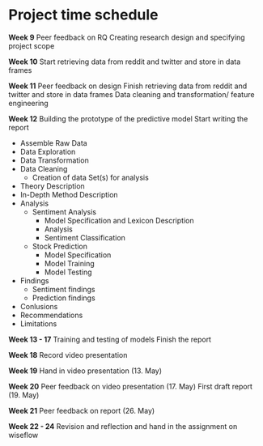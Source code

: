 # Project time schedule


**Week 9**
Peer feedback on RQ
Creating research design and specifying project scope


**Week 10**
Start retrieving data from reddit and twitter and store in data frames


**Week 11**
Peer feedback on design
Finish retrieving data from reddit and twitter and store in data frames
Data cleaning and transformation/ feature engineering 


**Week 12**
Building the prototype of the predictive model
Start writing the report
  - Assemble Raw Data
  - Data Exploration
  - Data Transformation
  - Data Cleaning
    - Creation of data Set(s) for analysis
  - Theory Description
  - In-Depth Method Description
  - Analysis
    - Sentiment Analysis  
      - Model Specification and Lexicon Description
      - Analysis
      - Sentiment Classification 
    - Stock Prediction
      - Model Specification
      - Model Training
      - Model Testing
  - Findings
    - Sentiment findings
    - Prediction findings
  - Conlusions
  - Recommendations
  - Limitations 


**Week 13 - 17**
Training and testing of models
Finish the report


**Week 18**
Record video presentation


**Week 19**
Hand in video presentation (13. May)


**Week 20**
Peer feedback on video presentation (17. May)
First draft report (19. May)


**Week 21**
Peer feedback on report (26. May)


**Week 22 - 24**
Revision and reflection and hand in the assignment on wiseflow
